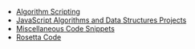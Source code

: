 * [Algorithm Scripting](https://github.com/amangalvedhekar/interview-preparations/tree/master/freecodecamp-algorithm-questions)
* [JavaScript Algorithms and Data Structures Projects]()
* [Miscellaneous Code Snippets](https://github.com/amangalvedhekar/interview-preparations/tree/master/miscellaneous-code-snippets)
* [Rosetta Code]()
